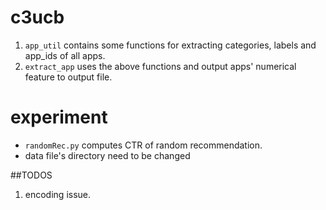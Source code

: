# c3ucb

1. `app_util` contains some functions for extracting categories, labels and app_ids of all apps.
2. `extract_app` uses the above functions and output apps' numerical feature to output file.

# experiment
- `randomRec.py` computes CTR of random recommendation.
- data file's directory need to be changed

##TODOS
1. encoding issue.
